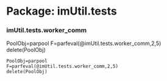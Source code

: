 # Package: imUtil.tests


### imUtil.tests.worker_comm

PoolObj=parpool F=parfeval(@imUtil.tests.worker_comm,2,5) delete(PoolObj)


    
      
    PoolObj=parpool  
    F=parfeval(@imUtil.tests.worker_comm,2,5)  
    delete(PoolObj)  
      
      
      

